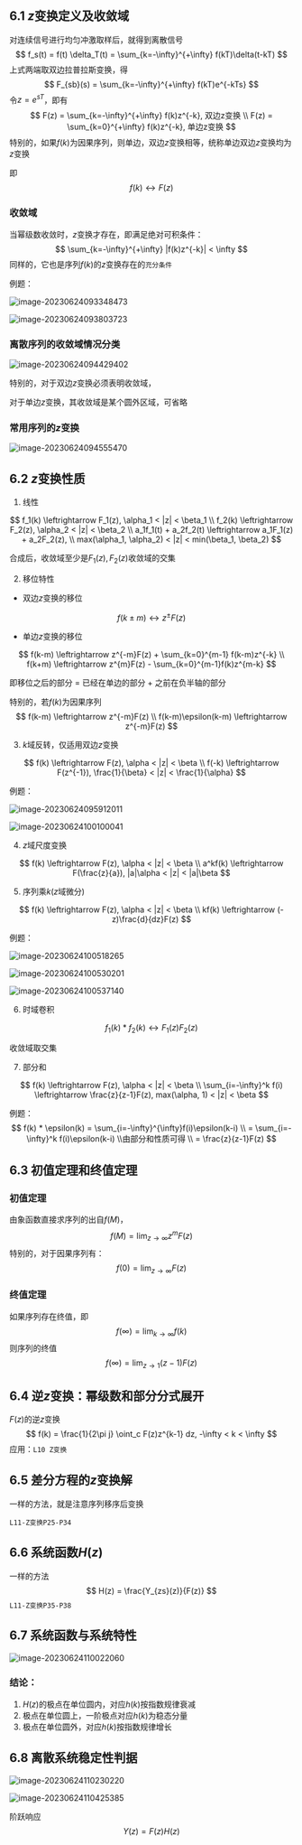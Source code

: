## 6.1 $z$变换定义及收敛域

对连续信号进行均匀冲激取样后，就得到离散信号
$$
f_s(t) = f(t) \delta_T(t) = \sum_{k=-\infty}^{+\infty} f(kT)\delta(t-kT)
$$
上式两端取双边拉普拉斯变换，得
$$
F_{sb}(s) = \sum_{k=-\infty}^{+\infty} f(kT)e^{-kTs}
$$
令$z=e^{sT}$，即有
$$
F(z) = \sum_{k=-\infty}^{+\infty} f(k)z^{-k}, 双边z变换 \\
F(z) = \sum_{k=0}^{+\infty} f(k)z^{-k}, 单边z变换
$$
特别的，如果$f(k)$为因果序列，则单边，双边$z$变换相等，统称单边双边$z$变换均为$z$变换

即
$$
f(k) \leftrightarrow F(z)
$$

### 收敛域

当幂级数收敛时，$z$变换才存在，即满足绝对可积条件：
$$
\sum_{k=-\infty}^{+\infty} |f(k)z^{-k}| < \infty
$$
同样的，它也是序列$f(k)$的$z$变换存在的`充分条件`

例题：

![image-20230624093348473](C:\Users\24248\AppData\Roaming\Typora\typora-user-images\image-20230624093348473.png)

![image-20230624093803723](C:\Users\24248\AppData\Roaming\Typora\typora-user-images\image-20230624093803723.png)

### 离散序列的收敛域情况分类

![image-20230624094429402](C:\Users\24248\AppData\Roaming\Typora\typora-user-images\image-20230624094429402.png)

特别的，对于双边$z$变换必须表明收敛域，

对于单边$z$变换，其收敛域是某个圆外区域，可省略



### 常用序列的$z$变换

![image-20230624094555470](C:\Users\24248\AppData\Roaming\Typora\typora-user-images\image-20230624094555470.png)



## 6.2 $z$变换性质

1. 线性

$$
f_1(k) \leftrightarrow F_1(z), \alpha_1 < |z| < \beta_1 \\
f_2(k) \leftrightarrow F_2(z), \alpha_2 < |z| < \beta_2
\\
a_1f_1(t) + a_2f_2(t) \leftrightarrow a_1F_1(z) + a_2F_2(z), \\
max(\alpha_1, \alpha_2) < |z| < min(\beta_1, \beta_2)
$$

合成后，收敛域至少是$F_1(z),F_2(z)$收敛域的交集



2. 移位特性

- 双边$z$变换的移位

$$
f(k \pm m) \leftrightarrow z^{\pm}F(z)
$$

- 单边$z$变换的移位

$$
f(k-m) \leftrightarrow z^{-m}F(z) + \sum_{k=0}^{m-1} f(k-m)z^{-k} \\
f(k+m) \leftrightarrow z^{m}F(z) - \sum_{k=0}^{m-1}f(k)z^{m-k}
$$

即移位之后的部分 = 已经在单边的部分 + 之前在负半轴的部分

特别的，若$f(k)$为因果序列
$$
f(k-m) \leftrightarrow z^{-m}F(z) \\
f(k-m)\epsilon(k-m) \leftrightarrow z^{-m}F(z)
$$


3. $k$域反转，仅适用双边$z$变换

$$
f(k) \leftrightarrow F(z), \alpha < |z| < \beta \\
f(-k) \leftrightarrow F(z^{-1}), \frac{1}{\beta} < |z| < \frac{1}{\alpha}
$$

例题：

![image-20230624095912011](C:\Users\24248\AppData\Roaming\Typora\typora-user-images\image-20230624095912011.png)

![image-20230624100100041](C:\Users\24248\AppData\Roaming\Typora\typora-user-images\image-20230624100100041.png)



4. $z$域尺度变换

$$
f(k) \leftrightarrow F(z), \alpha < |z| < \beta \\
a^kf(k) \leftrightarrow F(\frac{z}{a}), |a|\alpha < |z| < |a|\beta
$$



5. 序列乘$k$($z$域微分)

$$
f(k) \leftrightarrow F(z), \alpha < |z| < \beta \\
kf(k) \leftrightarrow (-z)\frac{d}{dz}F(z)
$$

例题：

![image-20230624100518265](C:\Users\24248\AppData\Roaming\Typora\typora-user-images\image-20230624100518265.png)

![image-20230624100530201](C:\Users\24248\AppData\Roaming\Typora\typora-user-images\image-20230624100530201.png)

![image-20230624100537140](C:\Users\24248\AppData\Roaming\Typora\typora-user-images\image-20230624100537140.png)



6. 时域卷积

$$
f_1(k) * f_2(k) \leftrightarrow F_1(z) F_2(z)
$$

收敛域取交集



7. 部分和

$$
f(k) \leftrightarrow F(z), \alpha < |z| < \beta \\
\sum_{i=-\infty}^k f(i) \leftrightarrow \frac{z}{z-1}F(z), max(\alpha, 1) < |z| < \beta
$$

例题：
$$
f(k) * \epsilon(k) = \sum_{i=-\infty}^{\infty}f(i)\epsilon(k-i) \\
= \sum_{i=-\infty}^k f(i)\epsilon(k-i) \\由部分和性质可得 \\
= \frac{z}{z-1}F(z)
$$


## 6.3 初值定理和终值定理

### 初值定理

由象函数直接求序列的出自$f(M)$，
$$
f(M) = \lim_{z\rightarrow \infty} z^m F(z)
$$
特别的，对于因果序列有：
$$
f(0) = \lim_{z \rightarrow \infty} F(z)
$$

### 终值定理

如果序列存在终值，即
$$
f(\infty) = \lim_{k \rightarrow \infty} f(k)
$$
则序列的终值
$$
f(\infty) = \lim_{z\rightarrow 1} (z-1)F(z)
$$


## 6.4 逆$z$变换：幂级数和部分分式展开

$F(z)$的逆$z$变换
$$
f(k) = \frac{1}{2\pi j} \oint_c F(z)z^{k-1} dz, -\infty < k < \infty
$$
应用：`L10 Z变换`



## 6.5 差分方程的$z$变换解

一样的方法，就是注意序列移序后变换

`L11-Z变换P25-P34`



## 6.6 系统函数$H(z)$

一样的方法
$$
H(z) = \frac{Y_{zs}(z)}{F(z)}
$$
`L11-Z变换P35-P38`





## 6.7 系统函数与系统特性

![image-20230624110022060](C:\Users\24248\AppData\Roaming\Typora\typora-user-images\image-20230624110022060.png)

### 结论：

1. $H(z)$的极点在单位圆内，对应$h(k)$按指数规律衰减
2. 极点在单位圆上，一阶极点对应$h(k)$为稳态分量
3. 极点在单位圆外，对应$h(k)$按指数规律增长



## 6.8 离散系统稳定性判据

![image-20230624110230220](C:\Users\24248\AppData\Roaming\Typora\typora-user-images\image-20230624110230220.png)

![image-20230624110425385](C:\Users\24248\AppData\Roaming\Typora\typora-user-images\image-20230624110425385.png)

阶跃响应
$$
Y(z) = F(z) H(z)
$$
